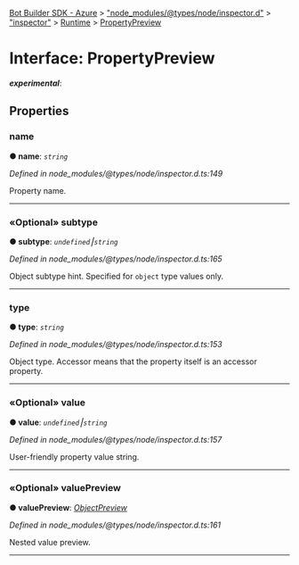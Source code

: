 [Bot Builder SDK - Azure](../README.md) > ["node_modules/@types/node/inspector.d"](../modules/_node_modules__types_node_inspector_d_.md) > ["inspector"](../modules/_node_modules__types_node_inspector_d_._inspector_.md) > [Runtime](../modules/_node_modules__types_node_inspector_d_._inspector_.runtime.md) > [PropertyPreview](../interfaces/_node_modules__types_node_inspector_d_._inspector_.runtime.propertypreview.md)



# Interface: PropertyPreview

*__experimental__*: 



## Properties
<a id="name"></a>

###  name

**●  name**:  *`string`* 

*Defined in node_modules/@types/node/inspector.d.ts:149*



Property name.




___

<a id="subtype"></a>

### «Optional» subtype

**●  subtype**:  *`undefined`⎮`string`* 

*Defined in node_modules/@types/node/inspector.d.ts:165*



Object subtype hint. Specified for `object` type values only.




___

<a id="type"></a>

###  type

**●  type**:  *`string`* 

*Defined in node_modules/@types/node/inspector.d.ts:153*



Object type. Accessor means that the property itself is an accessor property.




___

<a id="value"></a>

### «Optional» value

**●  value**:  *`undefined`⎮`string`* 

*Defined in node_modules/@types/node/inspector.d.ts:157*



User-friendly property value string.




___

<a id="valuepreview"></a>

### «Optional» valuePreview

**●  valuePreview**:  *[ObjectPreview](_node_modules__types_node_inspector_d_._inspector_.runtime.objectpreview.md)* 

*Defined in node_modules/@types/node/inspector.d.ts:161*



Nested value preview.




___


